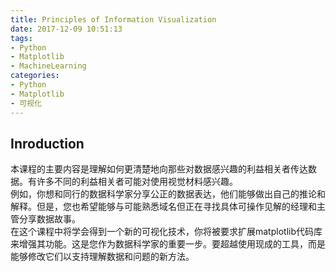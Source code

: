 ```yaml
---
title: Principles of Information Visualization
date: 2017-12-09 10:51:13
tags: 
- Python
- Matplotlib
- MachineLearning
categories: 
- Python
- Matplotlib
- 可视化
---
```

## Inroduction
本课程的主要内容是理解如何更清楚地向那些对数据感兴趣的利益相关者传达数据。有许多不同的利益相关者可能对使用视觉材料感兴趣。  
例如，你想和同行的数据科学家分享公正的数据表达，他们能够做出自己的推论和解释。但是，您也希望能够与可能熟悉域名但正在寻找具体可操作见解的经理和主管分享数据故事。  
在这个课程中将学会得到一个新的可视化技术，你将被要求扩展matplotlib代码库来增强其功能。这是您作为数据科学家的重要一步。要超越使用现成的工具，而是能够修改它们以支持理解数据和问题的新方法。
<!-- more -->
